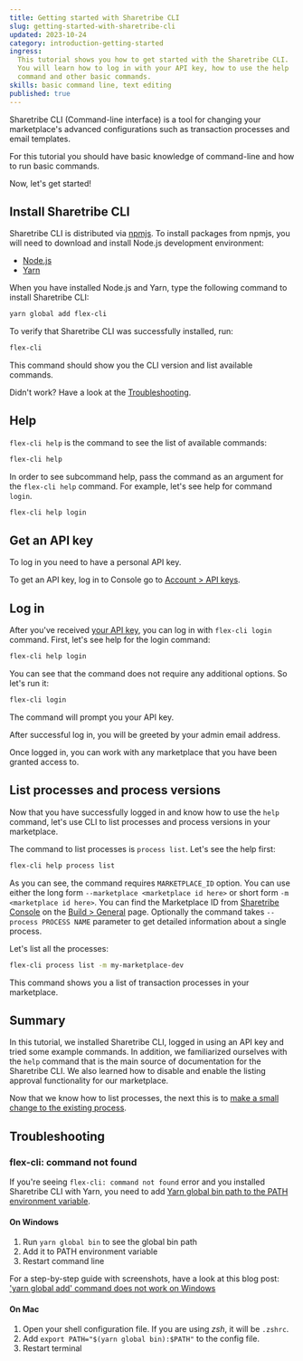 ```yaml
---
title: Getting started with Sharetribe CLI
slug: getting-started-with-sharetribe-cli
updated: 2023-10-24
category: introduction-getting-started
ingress:
  This tutorial shows you how to get started with the Sharetribe CLI.
  You will learn how to log in with your API key, how to use the help
  command and other basic commands.
skills: basic command line, text editing
published: true
---
```


<asciinema recording-id="267478"></asciinema>

Sharetribe CLI (Command-line interface) is a tool for changing your
marketplace's advanced configurations such as transaction processes and
email templates.

For this tutorial you should have basic knowledge of command-line and
how to run basic commands.

Now, let's get started!

## Install Sharetribe CLI

Sharetribe CLI is distributed via
[npmjs](https://www.npmjs.com/package/flex-cli). To install packages
from npmjs, you will need to download and install Node.js development
environment:

- [Node.js](https://nodejs.org/)
- [Yarn](https://classic.yarnpkg.com/en/docs/install)

When you have installed Node.js and Yarn, type the following command to
install Sharetribe CLI:

```bash
yarn global add flex-cli
```

To verify that Sharetribe CLI was successfully installed, run:

```bash
flex-cli
```

This command should show you the CLI version and list available
commands.

Didn't work? Have a look at the [Troubleshooting](#troubleshooting).

## Help

<asciinema recording-id="267479"></asciinema>

`flex-cli help` is the command to see the list of available commands:

```bash
flex-cli help
```

In order to see subcommand help, pass the command as an argument for the
`flex-cli help` command. For example, let's see help for command
`login`.

```bash
flex-cli help login
```

## Get an API key

To log in you need to have a personal API key.

To get an API key, log in to Console go to
[Account > API keys](https://console.sharetribe.com/api-keys).

## Log in

<asciinema recording-id="267480"></asciinema>

After you've received [your API key](#get-an-api-key), you can log in
with `flex-cli login` command. First, let's see help for the login
command:

```bash
flex-cli help login
```

You can see that the command does not require any additional options. So
let's run it:

```bash
flex-cli login
```

The command will prompt you your API key.

After successful log in, you will be greeted by your admin email
address.

Once logged in, you can work with any marketplace that you have been
granted access to.

## List processes and process versions

<asciinema recording-id="267481"></asciinema>

Now that you have successfully logged in and know how to use the `help`
command, let's use CLI to list processes and process versions in your
marketplace.

The command to list processes is `process list`. Let's see the help
first:

```bash
flex-cli help process list
```

As you can see, the command requires `MARKETPLACE_ID` option. You can
use either the long form `--marketplace <marketplace id here>` or short
form `-m <marketplace id here>`. You can find the Marketplace ID from
[Sharetribe Console](https://console.sharetribe.com/) on the
[Build > General](https://console.sharetribe.com/general) page.
Optionally the command takes `--process PROCESS NAME` parameter to get
detailed information about a single process.

Let's list all the processes:

```bash
flex-cli process list -m my-marketplace-dev
```

This command shows you a list of transaction processes in your
marketplace.

## Summary

In this tutorial, we installed Sharetribe CLI, logged in using an API
key and tried some example commands. In addition, we familiarized
ourselves with the `help` command that is the main source of
documentation for the Sharetribe CLI. We also learned how to disable and
enable the listing approval functionality for our marketplace.

Now that we know how to list processes, the next this is to
[make a small change to the existing process](/how-to/edit-transaction-process-with-sharetribe-cli/).

## Troubleshooting

### flex-cli: command not found

If you're seeing `flex-cli: command not found` error and you installed
Sharetribe CLI with Yarn, you need to add
[Yarn global bin path to the PATH environment variable](https://classic.yarnpkg.com/en/docs/cli/global/#adding-the-install-location-to-your-path).

#### On Windows

1. Run `yarn global bin` to see the global bin path
2. Add it to PATH environment variable
3. Restart command line

For a step-by-step guide with screenshots, have a look at this blog
post:
['yarn global add' command does not work on Windows](https://sung.codes/blog/2017/12/30/yarn-global-add-command-not-work-windows/)

#### On Mac

1. Open your shell configuration file. If you are using _zsh_, it will
   be `.zshrc`.
2. Add `export PATH="$(yarn global bin):$PATH"` to the config file.
3. Restart terminal
